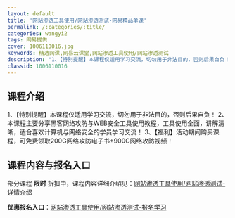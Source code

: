 ```yaml
---
layout: default
title: '网站渗透工具使用/网站渗透测试-网易精品单课'
permalink: /:categories/:title/
categories: wangyi2
tags: 网易提供
cover: 1006110016.jpg
keywords: 精选网课,网易云课堂,网站渗透工具使用/网站渗透测试
description: "1、【特别提醒】本课程仅适用学习交流，切勿用于非法目的，否则后果自负！2、本课程主要分享黑客网络攻防与WEB安全工具使用教程，工具使用全面，讲解清晰，适合喜欢计算机与网络安全的学员学习交流！"
classid: 1006110016
---
```


## 课程介绍

1、【特别提醒】本课程仅适用学习交流，切勿用于非法目的，否则后果自负！
2、本课程主要分享黑客网络攻防与WEB安全工具使用教程，工具使用全面，讲解清晰，适合喜欢计算机与网络安全的学员学习交流！
3、【福利】活动期间购买课程，可免费领取200G网络攻防电子书+900G网络攻防视频！

## 课程内容与报名入口

部分课程 **限时** 折扣中，课程内容详细介绍见：[网站渗透工具使用/网站渗透测试-详情介绍](https://study.163.com/course/introduction/1006110016.htm?share=1&shareId=1025206652&utm_campaign=share&utm_medium=iphoneShare&utm_source=&utm_u=1025206652)

**优惠报名入口**：[网站渗透工具使用/网站渗透测试-报名学习](https://study.163.com/course/introduction/1006110016.htm?share=1&shareId=1025206652&utm_campaign=share&utm_medium=iphoneShare&utm_source=&utm_u=1025206652)

